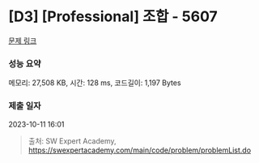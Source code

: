 # [D3] [Professional] 조합 - 5607 

[문제 링크](https://swexpertacademy.com/main/code/problem/problemDetail.do?contestProbId=AWXGKdbqczEDFAUo) 

### 성능 요약

메모리: 27,508 KB, 시간: 128 ms, 코드길이: 1,197 Bytes

### 제출 일자

2023-10-11 16:01



> 출처: SW Expert Academy, https://swexpertacademy.com/main/code/problem/problemList.do